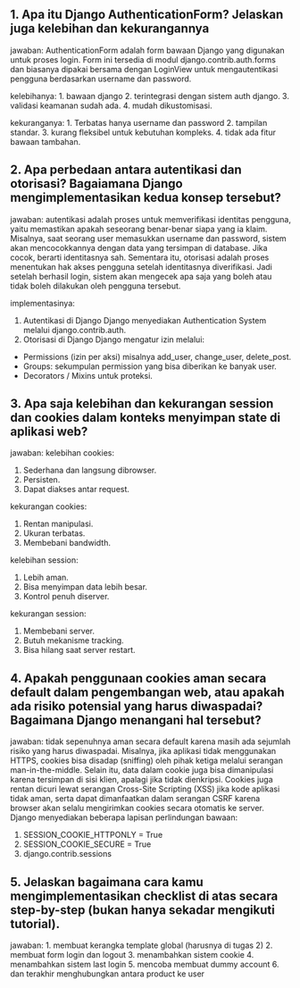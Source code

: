## 1. Apa itu Django AuthenticationForm? Jelaskan juga kelebihan dan kekurangannya

jawaban: AuthenticationForm adalah form bawaan Django yang digunakan untuk proses login. Form ini tersedia di modul django.contrib.auth.forms dan biasanya dipakai bersama dengan LoginView untuk mengautentikasi pengguna berdasarkan username dan password.

kelebihanya: 1. bawaan django
2. terintegrasi dengan sistem auth django.
3. validasi keamanan sudah ada.
4. mudah dikustomisasi.

kekuranganya: 1. Terbatas hanya username dan password
2. tampilan standar.
3. kurang fleksibel untuk kebutuhan kompleks.
4. tidak ada fitur bawaan tambahan.


## 2. Apa perbedaan antara autentikasi dan otorisasi? Bagaiamana Django mengimplementasikan kedua konsep tersebut?

jawaban: autentikasi adalah proses untuk memverifikasi identitas pengguna, yaitu memastikan apakah seseorang benar-benar siapa yang ia klaim. Misalnya, saat seorang user memasukkan username dan password, sistem akan mencocokkannya dengan data yang tersimpan di database. Jika cocok, berarti identitasnya sah. Sementara itu, otorisasi adalah proses menentukan hak akses pengguna setelah identitasnya diverifikasi. Jadi setelah berhasil login, sistem akan mengecek apa saja yang boleh atau tidak boleh dilakukan oleh pengguna tersebut.

implementasinya:
1. Autentikasi di Django
Django menyediakan Authentication System melalui django.contrib.auth.
2. Otorisasi di Django
Django mengatur izin melalui:
* Permissions (izin per aksi) misalnya add_user, change_user, delete_post.
* Groups: sekumpulan permission yang bisa diberikan ke banyak user.
* Decorators / Mixins untuk proteksi.

## 3. Apa saja kelebihan dan kekurangan session dan cookies dalam konteks menyimpan state di aplikasi web?

jawaban: 
kelebihan cookies:
1. Sederhana dan langsung dibrowser. 
2. Persisten.
3. Dapat diakses antar request.

kekurangan cookies:
1. Rentan manipulasi.
2. Ukuran terbatas.
3. Membebani bandwidth.

kelebihan session:
1. Lebih aman.
2. Bisa menyimpan data lebih besar.
3. Kontrol penuh diserver.

kekurangan session:
1. Membebani server.
2. Butuh mekanisme tracking.
3. Bisa hilang saat server restart.

## 4. Apakah penggunaan cookies aman secara default dalam pengembangan web, atau apakah ada risiko potensial yang harus diwaspadai? Bagaimana Django menangani hal tersebut?

jawaban: tidak sepenuhnya aman secara default karena masih ada sejumlah risiko yang harus diwaspadai. Misalnya, jika aplikasi tidak menggunakan HTTPS, cookies bisa disadap (sniffing) oleh pihak ketiga melalui serangan man-in-the-middle. Selain itu, data dalam cookie juga bisa dimanipulasi karena tersimpan di sisi klien, apalagi jika tidak dienkripsi. Cookies juga rentan dicuri lewat serangan Cross-Site Scripting (XSS) jika kode aplikasi tidak aman, serta dapat dimanfaatkan dalam serangan CSRF karena browser akan selalu mengirimkan cookies secara otomatis ke server. Django menyediakan beberapa lapisan perlindungan bawaan:
1. SESSION_COOKIE_HTTPONLY = True
2. SESSION_COOKIE_SECURE = True
3. django.contrib.sessions

## 5. Jelaskan bagaimana cara kamu mengimplementasikan checklist di atas secara step-by-step (bukan hanya sekadar mengikuti tutorial).

jawaban: 1. membuat kerangka template global (harusnya di tugas 2)
2. membuat form login dan logout
3. menambahkan sistem cookie
4. menambahkan sistem last login 
5. mencoba membuat dummy account
6. dan terakhir menghubungkan antara product ke user